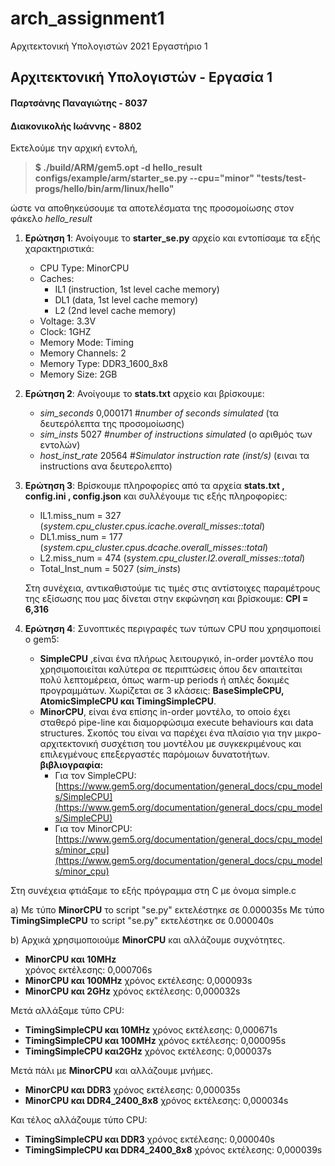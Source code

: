 # arch_assignment1
Αρχιτεκτονική Υπολογιστών 2021 Εργαστήριο 1

## Αρχιτεκτονική Υπολογιστών - Εργασία 1
#### Παρτσάνης Παναγιώτης - 8037
#### Διακονικολής Ιωάννης - 8802

Εκτελούμε την αρχική εντολή,
> **$ ./build/ARM/gem5.opt -d hello_result configs/example/arm/starter_se.py --cpu="minor" "tests/test-progs/hello/bin/arm/linux/hello"**

ώστε να αποθηκεύσουμε τα αποτελέσματα της προσομοίωσης στον φάκελο _hello_result_

1. **Ερώτηση 1**:
	Ανοίγουμε το **starter_se.py** αρχείο και εντοπίσαμε τα εξής χαρακτηριστικά:
	* CPU Type: MinorCPU
	* Caches:	
		* IL1 (instruction, 1st level cache memory)
		* DL1 (data, 1st level cache memory)
		* L2 (2nd level cache memory)
	*  Voltage: 3.3V
	* Clock: 1GHZ
	* Memory Mode: Timing
	* Memory Channels: 2
	* Memory Type: DDR3_1600_8x8
	* Memory Size: 2GB
2.  **Ερώτηση 2**:
	Ανοίγουμε το **stats.txt** αρχείο και βρίσκουμε:
	* _sim_seconds_ 0,000171 #_number of seconds simulated_ (τα δευτερόλεπτα της προσομοίωσης)
	* _sim_insts_ 5027 #_number of instructions simulated_ (ο αριθμός των εντολών)
	* _host_inst_rate_ 20564 #_Simulator instruction rate (inst/s)_ (ειναι τα instructions ανα δευτερολεπτο)
3. **Ερώτηση 3**:
	Βρίσκουμε πληροφορίες από τα αρχεία **stats.txt , config.ini , config.json** και συλλέγουμε τις εξής πληροφορίες:
	* IL1.miss_num = 327 (_system.cpu_cluster.cpus.icache.overall_misses::total_)
	* DL1.miss_num = 177 (_system.cpu_cluster.cpus.dcache.overall_misses::total_)
	* L2.miss_num = 474 (_system.cpu_cluster.l2.overall_misses::total_)
	* Total_Inst_num = 5027 (_sim_insts_)
	
	Στη συνέχεια, αντικαθιστούμε τις τιμές στις αντίστοιχες παραμέτρους της εξίσωσης που μας δίνεται στην εκφώνηση και βρίσκουμε: 
	**CPI = 6,316**
4. **Ερώτηση 4**:
	Συνοπτικές περιγραφές των τύπων CPU που χρησιμοποιεί ο gem5:
	* **SimpleCPU** ,είναι ένα πλήρως λειτουργικό, in-order μοντέλο που χρησιμοποιείται καλύτερα σε περιπτώσεις όπου δεν απαιτείται πολύ λεπτομέρεια, όπως warm-up periods ή απλές δοκιμές προγραμμάτων. Χωρίζεται σε 3 κλάσεις: **BaseSimpleCPU, AtomicSimpleCPU και TimingSimpleCPU**.
	* **MinorCPU**, είναι ένα επίσης in-order μοντέλο, το οποίο έχει σταθερό pipe-line και διαμορφώσιμα execute behaviours και data structures. Σκοπός του είναι να παρέχει ένα πλαίσιο για την μικρο-αρχιτεκτονική συσχέτιση του μοντέλου με συγκεκριμένους και επιλεγμένους επεξεργαστές παρόμοιων δυνατοτήτων.
**βιβλιογραφία:** 
		 * Για τον SimpleCPU: [https://www.gem5.org/documentation/general_docs/cpu_models/SimpleCPU](https://www.gem5.org/documentation/general_docs/cpu_models/SimpleCPU)
		 * Για τον MinorCPU: [https://www.gem5.org/documentation/general_docs/cpu_models/minor_cpu](https://www.gem5.org/documentation/general_docs/cpu_models/minor_cpu)

Στη συνέχεια φτιάξαμε το εξής πρόγραμμα στη C με όνομα simple.c
		



a) Με τύπο **MinorCPU** το script "se.py" εκτελέστηκε σε 0.000035s
	Με τύπο **TimingSimpleCPU** το script "se.py" εκτελέστηκε σε 0.000040s

b) Αρχικά χρησιμοποιούμε **MinorCPU** και αλλάζουμε συχνότητες.
* **MinorCPU και 10ΜHz**	
	 χρόνος εκτέλεσης: 0,000706s
* **MinorCPU και 100MHz**
	χρόνος εκτέλεσης: 0,000093s
*  **MinorCPU και 2GHz**
    χρόνος εκτέλεσης: 0,000032s

Μετά αλλάξαμε τύπο CPU:
*  **TimingSimpleCPU και 10MHz**
χρόνος εκτέλεσης: 0,000671s
*  **TimingSimpleCPU και 100MHz**
χρόνος εκτέλεσης: 0,000095s
*  **TimingSimpleCPU και2GHz**
χρόνος εκτέλεσης: 0,000037s
	 
Μετά πάλι με **MinorCPU** και αλλάζουμε μνήμες.
* **MinorCPU και DDR3**
χρόνος εκτέλεσης: 0,000035s
* **MinorCPU και DDR4_2400_8x8**
χρόνος εκτέλεσης: 0,000034s

Και τέλος αλλάζουμε τύπο CPU:
* **TimingSimpleCPU και DDR3**
χρόνος εκτέλεσης: 0,000040s
* **TimingSimpleCPU και DDR4_2400_8x8**
χρόνος εκτέλεσης: 0,000039s
